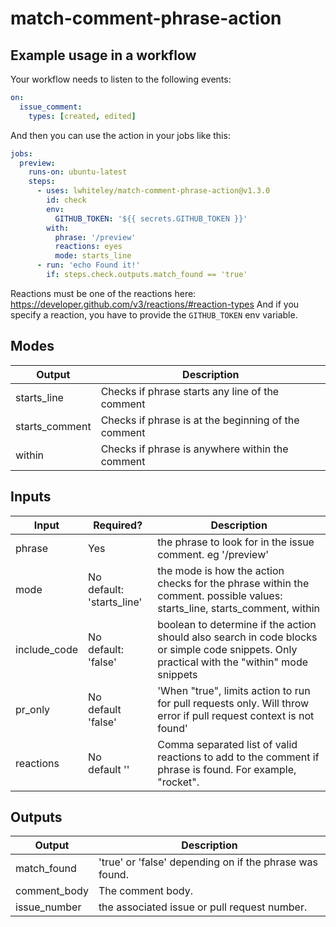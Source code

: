 # match-comment-phrase-action

## Example usage in a workflow

Your workflow needs to listen to the following events:

```yml
on:
  issue_comment:
    types: [created, edited]
```

And then you can use the action in your jobs like this:

```yml
jobs:
  preview:
    runs-on: ubuntu-latest
    steps:
      - uses: lwhiteley/match-comment-phrase-action@v1.3.0
        id: check
        env:
          GITHUB_TOKEN: '${{ secrets.GITHUB_TOKEN }}'
        with:
          phrase: '/preview'
          reactions: eyes
          mode: starts_line
      - run: 'echo Found it!'
        if: steps.check.outputs.match_found == 'true'
```

Reactions must be one of the reactions here: https://developer.github.com/v3/reactions/#reaction-types
And if you specify a reaction, you have to provide the `GITHUB_TOKEN` env variable.

## Modes

| Output         | Description                                         |
| -------------- | --------------------------------------------------- |
| starts_line    | Checks if phrase starts any line of the comment     |
| starts_comment | Checks if phrase is at the beginning of the comment |
| within         | Checks if phrase is anywhere within the comment     |

## Inputs

| Input        | Required?                      | Description                                                                                                                                  |
| ------------ | ------------------------------ | -------------------------------------------------------------------------------------------------------------------------------------------- |
| phrase       | Yes                            | the phrase to look for in the issue comment. eg '/preview'                                                                                   |
| mode         | No <br/>default: 'starts_line' | the mode is how the action checks for the phrase within the comment. possible values: starts_line, starts_comment, within                    |
| include_code | No <br/>default: 'false'       | boolean to determine if the action should also search in code blocks or simple code snippets. Only practical with the "within" mode snippets |
| pr_only      | No <br/>default 'false'        | 'When "true", limits action to run for pull requests only. Will throw error if pull request context is not found'                            |
| reactions    | No <br/> default ''            | Comma separated list of valid reactions to add to the comment if phrase is found. For example, "rocket".                                     |

## Outputs

| Output       | Description                                             |
| ------------ | ------------------------------------------------------- |
| match_found  | 'true' or 'false' depending on if the phrase was found. |
| comment_body | The comment body.                                       |
| issue_number | the associated issue or pull request number.            |
